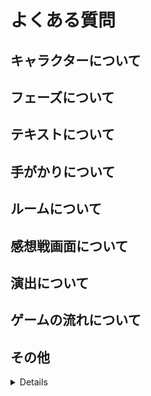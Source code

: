 # よくある質問

## キャラクターについて

## フェーズについて

## テキストについて

## 手がかりについて

## ルームについて

## 感想戦画面について

## 演出について

## ゲームの流れについて

## その他

<details>
  <summary>Details</summary>
  Something small enough to escape casual notice.
</details>